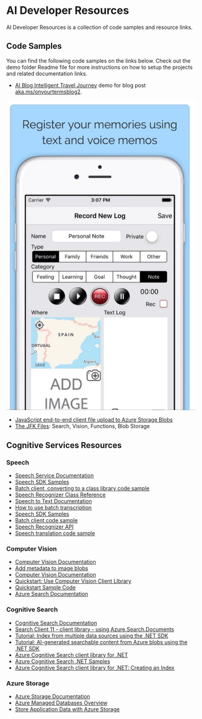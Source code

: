 # AI Developer Resources

AI Developer Resources is a collection of code samples and resource links.

## Code Samples

You can find the following code samples on the links below. Check out the demo folder Readme file for more instructions on how to setup the projects and related documentation links.

-   [AI Blog Intelligent Travel Journey](./AIBlog-IntelligentTravelJournal) demo for blog post [aka.ms/onyourtermsblog2](https://techcommunity.microsoft.com/t5/azure-ai/how-to-build-an-intelligent-travel-journal-using-azure-ai/ba-p/2095168?WT.mc_id=aiml-13155-ayyonet).

![Intelligent Travel Journal App](./Assets/Images/intelligentTravelJournal.jpg)

- [JavaScript end-to-end client file upload to Azure Storage Blobs](https://github.com/Azure-Samples/js-e2e-browser-file-upload-storage-blob?WT.mc_id=aiml-13155-ayyonet)
- [The JFK Files](https://github.com/microsoft/AzureSearch_JFK_Files?WT.mc_id=aiml-13155-ayyonet): Search, Vision, Functions, Blob Storage

<!-- -   Feature 2
- [](?WT.mc_id=aiml-13155-ayyonet)
- [](?WT.mc_id=aiml-13155-ayyonet)
- [](?WT.mc_id=aiml-13155-ayyonet)
-   ... -->

<!-- ## Getting Started

### Prerequisites

(ideally very short, if any)

-   OS
-   Library version
-   ...

### Installation

(ideally very short)

-   npm install [package name]
-   mvn install
-   ...


### Quickstart

(Add steps to get up and running quickly)

1. git clone [repository clone url]
2. cd [respository name]
3. ...

## Demo

A demo app is included to show how to use the project.

To run the demo, follow these steps:

(Add steps to start up the demo)

1.
2.
3. -->

## Cognitive Services Resources

### Speech

-   [Speech Service Documentation](https://docs.microsoft.com/azure/cognitive-services/speech-service/?WT.mc_id=aiml-13155-ayyonet)
-   [Speech SDK Samples](https://github.com/Azure-Samples/cognitive-services-speech-sdk?WT.mc_id=aiml-13155-ayyonet)
-   [Batch client, converting to a class library code sample](https://github.com/Azure-Samples/cognitive-services-speech-sdk/tree/master/samples/batch/csharp/batchclient?WT.mc_id=aiml-13155-ayyonet)
-   [Speech Recognizer Class Reference](https://docs.microsoft.com/dotnet/api/microsoft.cognitiveservices.speech.speechrecognizer?view=azure-dotnet&WT.mc_id=aiml-13155-ayyonet)
-   [Speech to Text Documentation](https://docs.microsoft.com/azure/cognitive-services/speech-service/index-speech-to-text?WT.mc_id=aiml-13155-ayyonet)
-   [How to use batch transcription](https://docs.microsoft.com/azure/cognitive-services/speech-service/batch-transcription?WT.mc_id=aiml-13155-ayyonet)
-   [Speech SDK Samples](https://github.com/Azure-Samples/cognitive-services-speech-sdk?WT.mc_id=aiml-13155-ayyonet)
-   [Batch client code sample](https://github.com/Azure-Samples/cognitive-services-speech-sdk/tree/master/samples/batch/csharp/batchclient?WT.mc_id=aiml-13155-ayyonet)
-   [Speech Recognizer API](https://docs.microsoft.com/dotnet/api/microsoft.cognitiveservices.speech.speechrecognizer?view=azure-dotnet&WT.mc_id=aiml-13155-ayyonet)
-   [Speech translation code sample](https://github.com/Azure-Samples/cognitive-services-speech-sdk/blob/master/quickstart/csharp/dotnet/translate-speech-to-text/helloworld/Program.cs?WT.mc_id=aiml-13155-ayyonet)

### Computer Vision

-   [Computer Vision Documentation](https://docs.microsoft.com/azure/cognitive-services/computer-vision/?WT.mc_id=aiml-13155-ayyonet)
-   [Add metadata to image blobs](https://docs.microsoft.com/azure/cognitive-services/computer-vision/tutorials/storage-lab-tutorial?WT.mc_id=aiml-13155-ayyonet)
-   [Computer Vision Documentation](https://docs.microsoft.com/azure/cognitive-services/computer-vision/?WT.mc_id=aiml-13155-ayyonet)
-   [Quickstart: Use Computer Vision Client LIbrary](https://docs.microsoft.com/azure/cognitive-services/computer-vision/quickstarts-sdk/client-library?tabs=visual-studio&pivots=programming-language-csharp&WT.mc_id=aiml-13155-ayyonet)
-   [Quickstart Sample Code](https://github.com/Azure-Samples/cognitive-services-quickstart-code/blob/master/dotnet/ComputerVision/ComputerVisionQuickstart.cs?WT.mc_id=aiml-13155-ayyonet)
-   [Azure Search Documentation](https://docs.microsoft.com/azure/search/?WT.mc_id=aiml-13155-ayyonet)

### Cognitive Search

-   [Cognitive Search Documentation](https://docs.microsoft.com/azure/search/?WT.mc_id=aiml-13155-ayyonet)
-   [Search Client 11 - client library - using Azure.Search.Documents](https://docs.microsoft.com/dotnet/api/overview/azure/search.documents-readme?WT.mc_id=aiml-13155-ayyonet)
-   [Tutorial: Index from multiple data sources using the .NET SDK](https://docs.microsoft.com/azure/search/tutorial-multiple-data-sources?WT.mc_id=aiml-13155-ayyonet)
-   [Tutorial: AI-generated searchable content from Azure blobs using the .NET SDK](https://docs.microsoft.com/azure/search/cognitive-search-tutorial-blob-dotnet?WT.mc_id=aiml-13155-ayyonet)
-   [Azure Cognitive Search client library for .NET](https://github.com/Azure/azure-sdk-for-net/tree/master/sdk/search/Azure.Search.Documents?WT.mc_id=aiml-13155-ayyonet)
-   [Azure Cognitive Search .NET Samples](https://github.com/Azure-Samples/azure-search-dotnet-samples?WT.mc_id=aiml-13155-ayyonet)
-   [Azure Cognitive Search client library for .NET: Creating an Index](https://github.com/Azure/azure-sdk-for-net/tree/master/sdk/search/Azure.Search.Documents?WT.mc_id=aiml-13155-ayyonet#creating-an-index)

### Azure Storage

-   [Azure Storage Documentation](https://docs.microsoft.com/azure/storage/?WT.mc_id=aiml-13155-ayyonet)
-   [Azure Managed Databases Overview](https://azure.microsoft.com/solutions/databases/?WT.mc_id=aiml-13155-ayyonet)
-   [Store Application Data with Azure Storage](https://docs.microsoft.com/learn/modules/store-app-data-with-azure-blob-storage/?WT.mc_id=aiml-13155-ayyonet)
